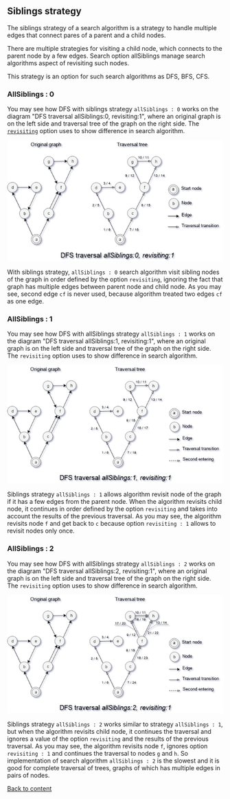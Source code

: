 ## Siblings strategy

The siblings strategy of a search algorithm is a strategy to handle multiple edges that connect pares of a parent and a child nodes.

There are multiple strategies for visiting a child node, which connects to the parent node by a few edges. Search option allSiblings manage search algorithms aspect of revisiting such nodes.

This strategy is an option for such search algorithms as DFS, BFS, CFS.

### AllSiblings : 0

You may see how DFS with siblings strategy `allSiblings : 0` works on the diagram "DFS traversal allSiblings:0, revisiting:1", where an original graph is on the left side and traversal tree of the graph on the right side. The [`revisiting`](./StrategyRevisiting.md) option uses to show difference in search algorithm.

![AllSiblings0.png](../../images/searchOptions/AllSiblings0.png)

With siblings strategy, `allSiblings : 0` search algorithm visit sibling nodes of the graph in order defined by the option `revisiting`, ignoring the fact that graph has multiple edges between parent node and child node. As you may see, second edge `cf` is never used, because algorithm treated two edges `cf` as one edge.

### AllSiblings : 1

You may see how DFS with allSiblings strategy `allSiblings : 1` works on the diagram "DFS traversal allSiblings:1, revisiting:1", where an original graph is on the left side and traversal tree of the graph on the right side. The `revisiting` option uses to show difference in search algorithm.

![AllSiblings1.png](../../images/searchOptions/AllSiblings1.png)

Siblings strategy `allSiblings : 1` allows algorithm revisit node of the graph if it has a few edges from the parent node. When the algorithm revisits child node, it continues in order defined by the option `revisiting` and takes into account the results of the previous traversal. As you may see, the algorithm revisits node `f` and get back to `c` because option `revisiting : 1` allows to revisit nodes only once.

### AllSiblings : 2

You may see how DFS with allSiblings strategy `allSiblings : 2` works on the diagram "DFS traversal allSiblings:2, revisiting:1", where an original graph is on the left side and traversal tree of the graph on the right side. The `revisiting` option uses to show difference in search algorithm.

![AllSiblings1.png](../../images/searchOptions/AllSiblings2.png)

Siblings strategy `allSiblings : 2` works similar to strategy `allSiblings : 1`, but when the algorithm revisits child node, it continues the traversal and ignores a value of the option `revisiting` and the results of the previous traversal. As you may see, the algorithm revisits node `f`, ignores option `revisiting : 1` and continues the traversal to nodes `g` and `h`. So implementation of search algorithm `allSiblings : 2` is the slowest and it is good for complete traversal of trees, graphs of which has multiple edges in pairs of nodes.

[Back to content](../README.md#Concepts)

